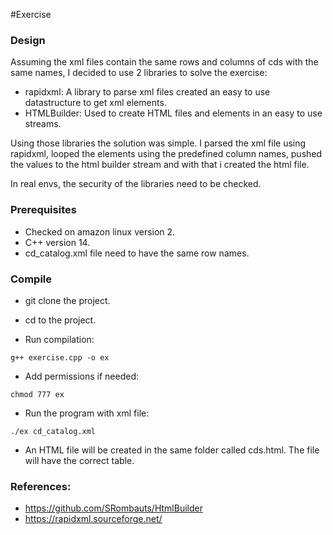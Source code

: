 #Exercise

### Design
Assuming the xml files contain the same rows and columns of cds with the same names, 
I decided to use 2 libraries to solve the exercise:
* rapidxml: A library to parse xml files created an easy to use datastructure to get xml elements.
* HTMLBuilder: Used to create HTML files and elements in an easy to use streams.

Using those libraries the solution was simple. I parsed the xml file using rapidxml, 
looped the elements using the predefined column names, pushed the values to the html builder stream
and with that i created the html file.

In real envs, the security of the libraries need to be checked.

### Prerequisites
* Checked on amazon linux version 2.
* C++ version 14.
* cd_catalog.xml file need to have the same row names.

### Compile
* git clone the project.
* cd to the project.

* Run compilation:

```
g++ exercise.cpp -o ex
```

* Add permissions if needed:

```
chmod 777 ex
```

* Run the program with xml file:

```
./ex cd_catalog.xml
```

* An HTML file will be created in the same folder called cds.html.
  The file will have the correct table.


### References:
* https://github.com/SRombauts/HtmlBuilder
* https://rapidxml.sourceforge.net/
